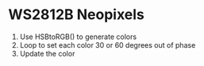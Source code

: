 # WS2812B Neopixels
1. Use HSBtoRGB() to generate colors
2. Loop to set each color 30 or 60 degrees out of phase
3. Update the color